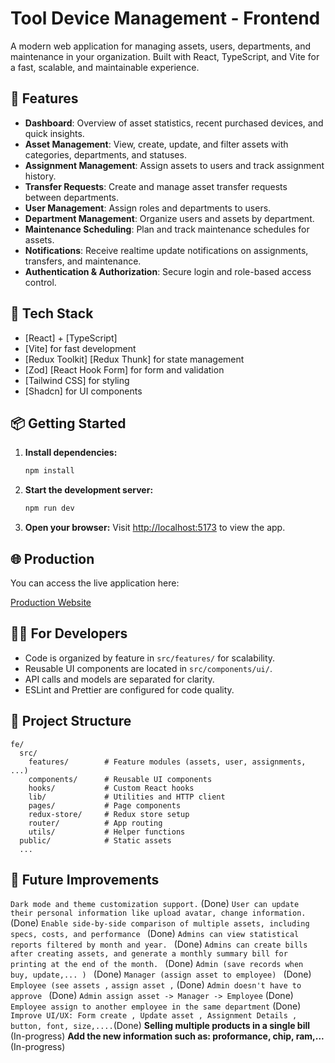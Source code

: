 # Tool Device Management - Frontend

A modern web application for managing assets, users, departments, and maintenance in your organization. Built with React, TypeScript, and Vite for a fast, scalable, and maintainable experience.

## 🌟 Features

- **Dashboard**: Overview of asset statistics, recent purchased devices, and quick insights.
- **Asset Management**: View, create, update, and filter assets with categories, departments, and statuses.
- **Assignment Management**: Assign assets to users and track assignment history.
- **Transfer Requests**: Create and manage asset transfer requests between departments.
- **User Management**: Assign roles and departments to users.
- **Department Management**: Organize users and assets by department.
- **Maintenance Scheduling**: Plan and track maintenance schedules for assets.
- **Notifications**: Receive realtime update notifications on assignments, transfers, and maintenance.
- **Authentication & Authorization**: Secure login and role-based access control.

## 🚀 Tech Stack

- [React] + [TypeScript]
- [Vite] for fast development
- [Redux Toolkit] [Redux Thunk] for state management
- [Zod] [React Hook Form] for form and validation
- [Tailwind CSS] for styling
- [Shadcn] for UI components

## 📦 Getting Started

1. **Install dependencies:**
   ```bash
   npm install
   ```
2. **Start the development server:**
   ```bash
   npm run dev
   ```
3. **Open your browser:**
   Visit [http://localhost:5173](http://localhost:5173) to view the app.

## 🌐 Production

You can access the live application here:

[Production Website](https://tool-device-management.vercel.app/)

## 🧑‍💻 For Developers

- Code is organized by feature in `src/features/` for scalability.
- Reusable UI components are located in `src/components/ui/`.
- API calls and models are separated for clarity.
- ESLint and Prettier are configured for code quality.

## 📁 Project Structure

```
fe/
  src/
    features/        # Feature modules (assets, user, assignments, ...)
    components/      # Reusable UI components
    hooks/           # Custom React hooks
    lib/             # Utilities and HTTP client
    pages/           # Page components
    redux-store/     # Redux store setup
    router/          # App routing
    utils/           # Helper functions
  public/            # Static assets
  ...
```

## 📜 Future Improvements

`Dark mode and theme customization support.` (Done)
`User can update their personal information like upload avatar, change information. ` (Done)
`Enable side-by-side comparison of multiple assets, including specs, costs, and performance ` (Done)
`Admins can view statistical reports filtered by month and year. ` (Done)
`Admins can create bills after creating assets, and generate a monthly summary bill for printing at the end of the month. ` (Done)
`Admin (save records when buy, update,... ) ` (Done)
`Manager (assign asset to employee) ` (Done)
`Employee (see assets ,` `assign asset ,` (Done)
`Admin doesn't have to approve ` (Done)
`Admin assign asset -> Manager -> Employee` (Done)
`Employee assign to another employee in the same department` (Done)
`Improve UI/UX: Form create , Update asset , Assignment Details , button, font, size,....`(Done)
**Selling multiple products in a single bill** (In-progress)
**Add the new information such as: proformance, chip, ram,...** (In-progress)
